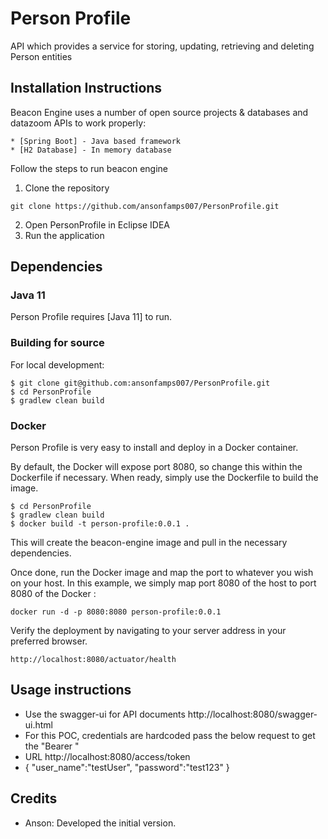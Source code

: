 # Person Profile
API which provides a service for storing, updating, retrieving and deleting Person entities

## Installation Instructions

Beacon Engine uses a number of open source projects & databases and datazoom APIs to work properly:
```
* [Spring Boot] - Java based framework
* [H2 Database] - In memory database
```
Follow the steps to run beacon engine
1. Clone the repository
```
git clone https://github.com/ansonfamps007/PersonProfile.git
```
2. Open PersonProfile in Eclipse IDEA 
3. Run the application

## Dependencies

### Java 11
Person Profile requires [Java 11] to run.

### Building for source
For local development:
```
$ git clone git@github.com:ansonfamps007/PersonProfile.git
$ cd PersonProfile
$ gradlew clean build
```

### Docker
Person Profile is very easy to install and deploy in a Docker container.

By default, the Docker will expose port 8080, so change this within the Dockerfile if necessary. When ready, simply use the Dockerfile to build the image.

```
$ cd PersonProfile
$ gradlew clean build
$ docker build -t person-profile:0.0.1 .
```
This will create the beacon-engine image and pull in the necessary dependencies.

Once done, run the Docker image and map the port to whatever you wish on your host. In this example, we simply map port 8080 of the host to port 8080 of the Docker :

```
docker run -d -p 8080:8080 person-profile:0.0.1
```

Verify the deployment by navigating to your server address in your preferred browser.

```
http://localhost:8080/actuator/health
```

## Usage instructions
 - Use the swagger-ui for API documents http://localhost:8080/swagger-ui.html
 - For this POC, credentials are hardcoded pass the below request to get the "Bearer <access token>"
 -	URL http://localhost:8080/access/token 
 - {
	"user_name":"testUser",
	"password":"test123"
	}


## Credits

 - Anson: Developed the initial version.
